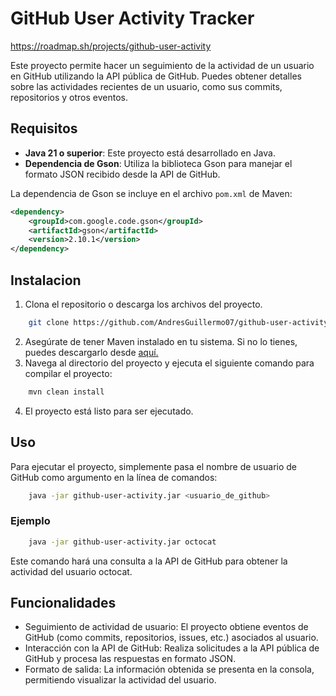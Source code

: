 ﻿# GitHub User Activity Tracker
 https://roadmap.sh/projects/github-user-activity

Este proyecto permite hacer un seguimiento de la actividad de un usuario en GitHub utilizando la API pública de GitHub. Puedes obtener detalles sobre las actividades recientes de un usuario, como sus commits, repositorios y otros eventos.

## Requisitos

- **Java 21 o superior**: Este proyecto está desarrollado en Java.
- **Dependencia de Gson**: Utiliza la biblioteca Gson para manejar el formato JSON recibido desde la API de GitHub.

La dependencia de Gson se incluye en el archivo `pom.xml` de Maven:

```xml
<dependency>
    <groupId>com.google.code.gson</groupId>
    <artifactId>gson</artifactId>
    <version>2.10.1</version>
</dependency>
```
## Instalacion
1. Clona el repositorio o descarga los archivos del proyecto.
```bash
    git clone https://github.com/AndresGuillermo07/github-user-activity.git
```
2. Asegúrate de tener Maven instalado en tu sistema. Si no lo tienes, puedes descargarlo desde [aquí.](https://maven.apache.org/download.cgi)
3. Navega al directorio del proyecto y ejecuta el siguiente comando para compilar el proyecto:
```bash
    mvn clean install
```
4. El proyecto está listo para ser ejecutado.

## Uso
Para ejecutar el proyecto, simplemente pasa el nombre de usuario de GitHub como argumento en la línea de comandos:
```bash
    java -jar github-user-activity.jar <usuario_de_github>
```
### Ejemplo
```bash
    java -jar github-user-activity.jar octocat
```
Este comando hará una consulta a la API de GitHub para obtener la actividad del usuario octocat.

## Funcionalidades
- Seguimiento de actividad de usuario: El proyecto obtiene eventos de GitHub (como commits, repositorios, issues, etc.) asociados al usuario.
- Interacción con la API de GitHub: Realiza solicitudes a la API pública de GitHub y procesa las respuestas en formato JSON.
- Formato de salida: La información obtenida se presenta en la consola, permitiendo visualizar la actividad del usuario.



